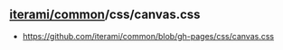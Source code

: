 [iterami/common](https://github.com/iterami/Docs.htm/blob/gh-pages/common/README.md)/css/canvas.css
---------------------------------------------------------------------------------------------------

* https://github.com/iterami/common/blob/gh-pages/css/canvas.css
